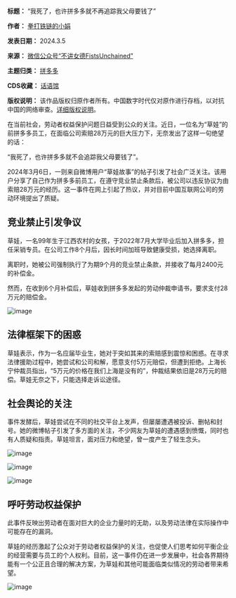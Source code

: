 

**标题：** “我死了，也许拼多多就不再追踪我父母要钱了”  

**作者：** [拳打铁链的小娟](https://chinadigitaltimes.net/space/拳打铁链的小娟)  

**发表日期：** 2024.3.5  

**来源：** [微信公众号“不讲女德FistsUnchained”](https://web.archive.org/web/20240310063249/https://mp.weixin.qq.com/s/ur3zD-90rgGZvT8P3aC-hw)  

**主题归类：** [拼多多](https://chinadigitaltimes.net/space/拼多多)  

**CDS收藏：** [话语馆](https://chinadigitaltimes.net/space/%E8%AF%9D%E8%AF%AD%E9%A6%86)  

**版权说明：** 该作品版权归原作者所有。中国数字时代仅对原作进行存档，以对抗中国的网络审查。[详细版权说明](https://chinadigitaltimes.net/chinese/copyright)。


在当前社会，劳动者权益保护问题日益受到公众的关注。近日，一位名为“草娃”的前拼多多员工，在面临公司索赔28万元的巨大压力下，无奈发出了这样一句绝望的话：


“我死了，也许拼多多就不会追踪我父母要钱了”。


2024年3月6日，一则来自微博用户“草娃故事”的帖子引发了社会广泛关注。该用户分享了自己作为拼多多前员工，在遵守竞业禁止条款后，被公司以违反协议为由索赔28万元的经历。这一事件在网上引起了热议，并对目前中国互联网公司的劳动环境提出了质疑。


竞业禁止引发争议
--------


草娃，一名99年生于江西农村的女孩，于2022年7月大学毕业后加入拼多多，担任采销专员。在公司工作8个月后，因长时间加班导致健康受损，她选择离职。


离职时，她被公司强制执行了为期9个月的竞业禁止条款，并接收了每月2400元的补偿金。


然而，在收到6个月补偿后，草娃收到拼多多发起的劳动仲裁申请书，要求支付28万元的赔偿金。


![image](https://chinadigitaltimes.net/chinese/files/2024/03/post-705768-65ed5550b5544.)


法律框架下的困惑
--------


草娃表示，作为一名应届毕业生，她对于突如其来的索赔感到震惊和困惑。在寻求法律援助过程中，她尝试和公司和解，愿意支付5万元赔偿，但遭到拒绝。上海长宁仲裁员指出，“5万元的价格在我们上海是没有的”，仲裁结果依旧是28万元的赔偿。草娃无奈之下，只能选择走诉讼途径。


社会舆论的关注
-------


事件发酵后，草娃尝试在不同的社交平台上发声，但屡屡遭遇被投诉、删帖和封号。她的微博帖子引发了多方面的关注，不少网友为草娃的遭遇感到愤慨，同时也有人质疑和指责。草娃坦言，面对压力和绝望，曾一度产生了轻生念头。


![image](https://chinadigitaltimes.net/chinese/files/2024/03/post-705768-65ed5550c23f9.)  

![image](https://chinadigitaltimes.net/chinese/files/2024/03/post-705768-65ed5550d009d.)  

![image](https://chinadigitaltimes.net/chinese/files/2024/03/post-705768-65ed5550dd8d2.)


呼吁劳动权益保护
--------


此事件反映出劳动者在面对巨大的企业力量时的无助，以及劳动法律在实际操作中可能存在的漏洞。


草娃的经历激起了公众对于劳动者权益保护的关注，也促使人们思考如何平衡企业的经营需要与员工的个人权利。目前，这一事件仍在进一步发展中，社会各界期待能有一个公正且合理的解决方案，为草娃和其他可能面临类似情况的劳动者带来希望。


![image](https://chinadigitaltimes.net/chinese/files/2024/03/post-705768-65ed5550e8472.)


